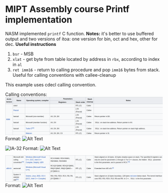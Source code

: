 # MIPT Assembly course Printf implementation
NASM implemented `printf` C function.
**Notes:** it's better to use buffered output and two versions of itoa: one version for bin, oct and hex, other for dec.
**Useful instructions**
1. `bsr` - MSB
2. `xlat` - get byte from table located by address in `rbx`, according to index in `al`
3. `ret imm16` - return to calling procedure and pop `imm16` bytes from stack. Useful for calling conventions with callee-cleanup

This example uses cdecl calling convention.

Calling conventions:
![8086](/images/8086_conventions.png)
Format: ![Alt Text](url)

![IA-32](/images/IA-32_conventions.png)
Format: ![Alt Text](url)

![x86-64](/images/x86-64_conventions.png)
Format: ![Alt Text](url)
